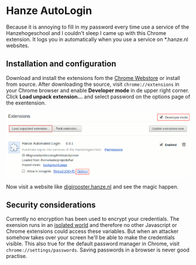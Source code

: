 Hanze AutoLogin
===============
Because it is annoying to fill in my password every time use a service of
the Hanzehogeschool and I couldn't sleep I came up with this Chrome extension. 
It logs you in automatically when you use a service on \*.hanze.nl websites.

Installation and configuration
------------------------------
Download and install the extensions fom the [Chrome Webstore][3] or install
from source. After downloading the source, visit `chrome://extensions` in your
Chrome browser and enable **Developer mode** in de upper right corner. Click 
**Load unpack extension...** and select password on the options page of the 
exentension.

![Clarifying screenshot](assets/img/readme.png)

Now visit a website like [digirooster.hanze.nl][1] and see the magic happen.

Security considerations
-----------------------
Currently no encryption has been used to encrypt your credentials. The
exension runs in an [isolated world][2] and therefore no other Javascript
or Chrome extensions could access these variables. But when an attacker somehow
takes over your screen he'll be able to make the credentials visible. This
also true for the default password manager in Chrome, visit 
`chrome://settings/passwords`. Saving passwords in a browser is never good
practise. 

[1]: https://digirooster.hanze.nl
[2]: http://developer.chrome.com/extensions/content_scripts.html#execution-environment]
[3]: https://chrome.google.com/webstore/detail/hanze-autologin/opmpicnbmefbmgdfncllejlnkgpabddi/related
